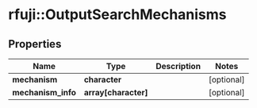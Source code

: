 # rfuji::OutputSearchMechanisms


## Properties
Name | Type | Description | Notes
------------ | ------------- | ------------- | -------------
**mechanism** | **character** |  | [optional] 
**mechanism_info** | **array[character]** |  | [optional] 


